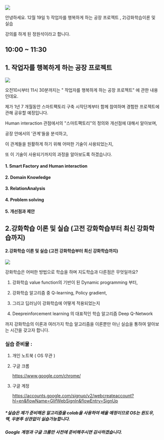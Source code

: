 <img src="https://www.dropbox.com/s/nvhvclm8qmzckck/Screenshot%202018-12-12%2019.25.40.png?raw=1">



안녕하세요. 12월 19일 1) 작업자를 행복하게 하는 공장 프로젝트 , 2)강화학습이론 및 실습 

강의를 하게 된 정원석이라고 합니다. 



##  10:00 ~ 11:30 

## 1. 작업자를 행복하게 하는 공장 프로젝트 

#### 



<img src="https://www.dropbox.com/s/7wimvul3mizwzh2/Screenshot%202018-12-12%2021.09.53.png?raw=1">

오전10시부터 11시 30분까지는 " 작업자를 행복하게 하는 공장 프로젝트" 에 관한 내용인데요. 

제가 1년 7 개월동안 스마트팩토리 구축 시작단계부터 함께 참여하며 경험한 프로젝트에 관해 공유할 예정입니다. 

Human interaction 관점에서의  "스마트팩토리"의 정의와 개선점에 대해서 알아보며, 

공장 안에서의 '관계'들을 분석하고, 

이 관계들을 원활하게 하기 위해 어떠한 기술이 사용되었는지, 

또 이 기술이 사용되기까지의 과정을 알아보도록 하겠습니다.

#### 1. Smart Factory and Human interaction

#### 2. Domain Knowledge

#### 3. RelationAnalysis

#### 4. Problem solving

#### 5. 개선점과 제안 





## 2.강화학습 이론 및 실습 (고전 강화학습부터 최신 강화학습까지)

#### 2.강화학습 이론 및 실습 (고전 강화학습부터 최신 강화학습까지)



<img src="https://www.dropbox.com/s/b37fjjgd61k5056/Screenshot%202018-12-12%2021.10.14.png?raw=1">

강화학습은 어떠한 방법으로 학습을 하며 지도학습과 다른점은 무엇일까요? 

1. 강화학습 value function의 기반이 된 Dynamic programming 부터, 

1. 강화학습 알고리즘 중 Q-learning, Policy gradient,

1. 그리고 딥러닝이 강화학습에 어떻게 적용되었는지

1. Deepreinforcement learning 의 대표적인 학습 알고리즘 Deep Q-Network 

까지 강화학습의 이론과 여러가지 학습 알고리즘을 이론뿐만 아닌 실습을 통하여 알아보는 시간을 갖고자 합니다. 



### 실습 준비물 : 

1. 개인 노트북 ( OS 무관 )

2. 구글 크롬 

   https://www.google.com/chrome/

3. 구글 계정

   https://accounts.google.com/signup/v2/webcreateaccount?hl=en&flowName=GlifWebSignIn&flowEntry=SignUp

##### *실습은 제가 준비해온 알고리즘을 colab을 사용하여 배울 예정이므로 OS는 윈도우, 맥, 우분투 상관없이 실습가능합니다. 

##### Google 계정과 구글 크롬만 사전에 준비해주시면 감사하겠습니다. 









